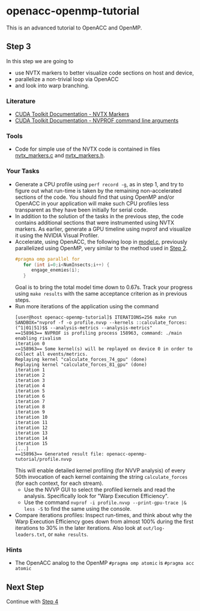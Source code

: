 # openacc-openmp-tutorial
This is an advanced tutorial to OpenACC and OpenMP.

## Step 3
In this step we are going to 
* use NVTX markers to better visualize code sections on host and device,
* parallelize a non-trivial loop via OpenACC
* and look into warp branching.

### Literature
* [CUDA Toolkit Documentation - NVTX Markers](http://docs.nvidia.com/cuda/profiler-users-guide/index.html#marking-regions-of-cpu-activity)
* [CUDA Toolkit Documentation - NVPROF command line arguments](http://docs.nvidia.com/cuda/profiler-users-guide/index.html#nvprof-overview)

### Tools
* Code for simple use of the NVTX code is contained in files [nvtx_markers.c](nvtx_markers.c) and [nvtx_markers.h](nvtx_markers.h).

### Your Tasks
* Generate a CPU profile using `perf record -g`, as in step 1, and try to figure out what run-time is taken by the remaining non-accelerated sections of the code. You should find that using OpenMP and/or OpenACC in your application will make such CPU profiles less transparent as they have been initially for serial code.
* In addition to the solution of the tasks in the previous step, the code contains additional sections that were instrumented using NVTX markers. As earlier, generate a GPU timeline using nvprof and visualize it using the NVIDIA Visual Profiler.
* Accelerate, using OpenACC, the following loop in [model.c](model.c), previously parallelized using OpenMP, very similar to the method used in [Step 2](../../blob/step2/step.md).
  ```C
  #pragma omp parallel for
     for (int i=0;i<NumInsects;i++) {
        engage_enemies(i);
     }
  ```
  Goal is to bring the total model time down to 0.67s. Track your progress using `make results` with the same acceptance criterion as in previous steps.
* Run more iterations of the application using the command
  ```
  [user@host openacc-openmp-tutorial]$ ITERATIONS=256 make run SANDBOX="nvprof -f -o profile.nvvp --kernels ::calculate_forces:(^1|01|51)$$ --analysis-metrics --analysis-metrics"
  ==158963== NVPROF is profiling process 158963, command: ./main
  enabling rivalism
  iteration 0
  ==158963== Some kernel(s) will be replayed on device 0 in order to collect all events/metrics.
  Replaying kernel "calculate_forces_74_gpu" (done)
  Replaying kernel "calculate_forces_81_gpu" (done)
  iteration 1
  iteration 2
  iteration 3
  iteration 4
  iteration 5
  iteration 6
  iteration 7
  iteration 8
  iteration 9
  iteration 10
  iteration 11
  iteration 12
  iteration 13
  iteration 14
  iteration 15
  [...]
  ==158963== Generated result file: openacc-openmp-tutorial/profile.nvvp
  ```
  This will enable detailed kernel profiling (for NVVP analysis) of every 50th invocation of each kernel containing the string `calculate_forces` (for each context, for each stream).
  * Use the NVVP GUI to select the profiled kernels and read the analysis. Specifically look for "Warp Execution Efficiency".
  * Use the command `nvprof -i profile.nvvp --print-gpu-trace |& less -S` to find the same using the console.
* Compare iterations profiles: Inspect run-times, and think about why the Warp Execution Efficiency goes down from almost 100% during the first iterations to 30% in the later iterations. Also look at `out/log-leaders.txt`, or `make results`.

### Hints
* The OpenACC analog to the OpenMP `#pragma omp atomic` is `#pragma acc atomic`

## Next Step
Continue with [Step 4](../../blob/step4/step.md)






